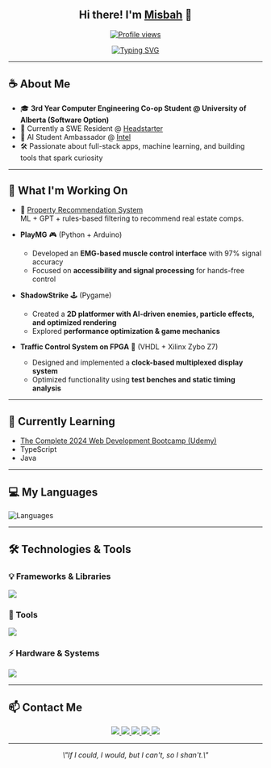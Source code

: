 <!-- Hi there header -->
<h2 align="center">
  Hi there! I'm <a href="https://www.misbahan.com">Misbah</a> 👋
</h2>

<!-- Profile view badge -->
<p align="center">
  <a href="https://github.com/MisbahAN">
    <img src="https://komarev.com/ghpvc/?username=MisbahAN&color=blue" alt="Profile views" />
  </a>
</p>

<!-- Typing animation -->
<p align="center">
  <a href="https://git.io/typing-svg">
    <img src="https://readme-typing-svg.herokuapp.com?font=Fira+Code&duration=3000&pause=500&center=true&vCenter=true&width=435&lines=3rd+Year+Computer+Engineering+Student;SWE+Resident+@+Headstarter;AI+Student+Ambassador+@+Intel;Full+Stack+%2B+ML+Enthusiast" alt="Typing SVG" />
  </a>
</p>

---

<!-- About Me -->
## ☕ About Me

- 🎓 **3rd Year Computer Engineering Co-op Student @ University of Alberta (Software Option)**
- 🧠 Currently a SWE Resident @ [Headstarter](https://headstarter.co/)  
- 🤖 AI Student Ambassador @ [Intel](https://www.intel.com/)
- 🛠️ Passionate about full-stack apps, machine learning, and building tools that spark curiosity

---

<!-- What I'm Working On -->
## 🔧 What I'm Working On

- 🏡 [Property Recommendation System](https://github.com/MisbahAN/Property-Recommendation-System)  
  ML + GPT + rules-based filtering to recommend real estate comps.

- **PlayMG** 🎮 (Python + Arduino)  
  - Developed an **EMG-based muscle control interface** with 97% signal accuracy  
  - Focused on **accessibility and signal processing** for hands-free control  

- **ShadowStrike** 🕹️ (Pygame)  
  - Created a **2D platformer with AI-driven enemies, particle effects, and optimized rendering**  
  - Explored **performance optimization & game mechanics**  

- **Traffic Control System on FPGA** 🚦 (VHDL + Xilinx Zybo Z7)  
  - Designed and implemented a **clock-based multiplexed display system**  
  - Optimized functionality using **test benches and static timing analysis**  

---

<!-- Learning -->
## 🌱 Currently Learning

- [The Complete 2024 Web Development Bootcamp (Udemy)](https://www.udemy.com/course/the-complete-web-development-bootcamp/)
- TypeScript
- Java

---

<!-- Languages -->
## 💻 My Languages

![Languages](./9a917350-b0c1-4974-b3a5-8fd6b5cd3a0f.png)

---

<!-- Technologies -->
## 🛠️ Technologies & Tools

### 💡 Frameworks & Libraries
<p>
  <img src="https://skillicons.dev/icons?i=react,nodejs,express,pygame,tkinter,vhdl" />
</p>

### 🔧 Tools
<p>
  <img src="https://skillicons.dev/icons?i=git,github,vscode,vercel,pycharm,vivado" />
</p>

### ⚡ Hardware & Systems
<p>
  <img src="https://skillicons.dev/icons?i=arduino,raspberrypi" />
</p>

---

<!-- Contact -->
## 📫 Contact Me

<p align="center">
  <a href="mailto:misbahahmed2005@gmail.com">
    <img src="https://img.shields.io/badge/Gmail-D14836?style=for-the-badge&logo=gmail&logoColor=white" />
  </a>
  <a href="https://www.linkedin.com/in/misbahan/">
    <img src="https://img.shields.io/badge/LinkedIn-0077B5?style=for-the-badge&logo=linkedin&logoColor=white" />
  </a>
  <a href="https://github.com/MisbahAN">
    <img src="https://img.shields.io/badge/GitHub-000?style=for-the-badge&logo=github&logoColor=white" />
  </a>
  <a href="https://leetcode.com/u/MisbahAN/">
    <img src="https://img.shields.io/badge/LeetCode-FFA116?style=for-the-badge&logo=leetcode&logoColor=white" />
  </a>
  <a href="https://www.misbahan.com">
    <img src="https://img.shields.io/badge/Portfolio-24292e?style=for-the-badge&logo=vercel&logoColor=white" />
  </a>
</p>

---

<p align="center"><i>\"If I could, I would, but I can't, so I shan't.\"</i></p>
